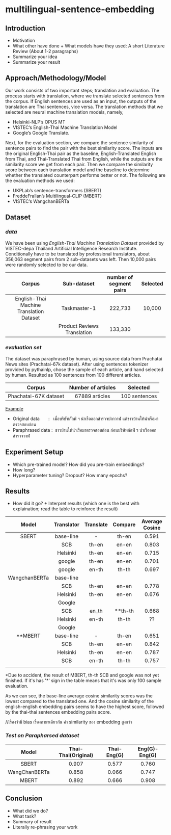 # multilingual-sentence-embedding

## Introduction
- Motivation
- What other have done + What models have they used: A short Literature Review (About 1-2 paragraphs)
- Summarize your idea
- Summarize your result

## Approach/Methodology/Model
Our work consists of two important steps; translation and evaluation. The process starts with translation, where we translate selected sentences from the corpus. If English sentences are used as an input, the outputs of the translation are Thai sentences, vice versa. The translation methods that we selected are neural machine translation models, namely,
- Helsinki-NLP’s OPUS MT
- VISTEC’s English-Thai Machine Translation Model
- Google’s Google Translate.

Next, for the evaluation section, we compare the sentence similarity of sentence pairs to find the pair with the best similarity score. The inputs are the original English-Thai pair as the baseline, English-Translated English from Thai, and Thai-Translated Thai from English, while the outputs are the similarity score we get from each pair. Then we compare the similarity score between each translation model and the baseline to determine whether the translated counterpart performs better or not. The following are the evaluation methods we used:
- UKPLab’s sentence-transformers (SBERT)
- FreddeFrallan’s Multilingual-CLIP (MBERT)
- VISTEC’s WangchanBERTa

## Dataset
### *data*
We have been using *English-Thai Machine Translation Dataset* provided by VISTEC-depa Thailand Artificial Intelligence Research Institute. Conditionally have to be translated by professional translators, about 356,063 segment pairs from 2 sub-datasets was left. Then 10,000 pairs were randomly selected to be our data.

|Corpus| Sub-dataset | number of segment pairs | Selected|
|:---: |   :---:     |  :---: |  :---:           |
 English-Thai Machine Translation Dataset| Taskmaster-1 | 222,733| 10,000|
|| Product Reviews Translation | 133,330||

### *evaluation set*
The dataset was paraphrased by human, using source data from Prachatai News sites (Prachatai-67k dataset). After using sentences tokenizer provided by pythainlp, chose the sample of each article, and hand selected by human. Resulted as 100 sentences from 100 different articles. 

|Corpus             |Number of articles  | Selected     |
|   :---:           |   :---:            |   :---:      |
|Phachatai-67K dataset |   67889 articles   | 100 sentences|


<u>Example</u>  
- Original data   &nbsp; &nbsp; &nbsp; : &nbsp; เมื่อบริษัทกัลฟ์ ฯ นำเรือออกสำรวจปลาวาฬ แต่ชาวบ้านให้นำเรือมาตรวจสอบก่อน  
- Paraphrased data :&nbsp; ชาวบ้านให้นำเรือมาตรวจสอบก่อน ก่อนบริษัทกัลฟ์ ฯ นำเรือออกสำรวจวาฬ
  


## Experiment Setup
- Which pre-trained model? How did you pre-train embeddings?
- How long?
- Hyperparameter tuning? Dropout? How many epochs?


## Results
- How did it go? + Interpret results (which one is the best with explaination; read the table to reinforce the result)

|Model|Translator|Translate|Compare|Average Cosine|
|:---:|   :---:  |  :---:  |  :---: |:---:      |
|SBERT|base-line| -| th-en|0.591|
|     | SCB | th-en| en-en | 0.803|
|     |Helsinki |  th-en|    en-en|0.715|
|     |google|th-en|en-en|0.701|
|     |google|en-th|th-th|0.697|
|WangchanBERTa| base-line|
|      |SCB | th-en| en-en | 0.778|
|     |Helsinki |  th-en|    en-en| 0.676|
|     |Google   |
|     |SCB| en_th|**th-th|0.668|
|     |Helsinki| en-th|th-th|??|
|     |Google   |
|**MBERT| base-line| -| th-en|0.651|
|| SCB| th-en| en-en |0.842|
|     |Helsinki| th-en|en-en|0.787|
|     |SCB     | en-th | th-th|0.757|
|     |

*Due to accident, the result of MBERT, th-th SCB and google was not yet finished. If it's has '\*' sign in the table means that it's was only 100 sample evaluation.  

As we can see, the base-line average cosine similarity scores was the lowest compared to the translated one. And the cosine similarity of the english-english embedding pairs seems to have the highest score, followed by the thai-thai sentences embedding pairs score.

//เรื่องว่ามี bias เรื่องภาษาเดียวกัน ค่า  similarity ของ embedding สูงกว่า 
### *Test on Parapharsed dataset*
|Model |Thai-Thai(Original)|Thai-Eng(G)|Eng(G)-Eng(G) | 
|:---:|:---:|:---:|:---:|
|SBERT|0.907|0.577|0.760|
|WangChanBERTa|0.858|0.066|0.747|
|MBERT|0.892|0.666|0.908|





## Conclusion
- What did we do?
- What task?
- Summary of result
- Literally re-phrasing your work
